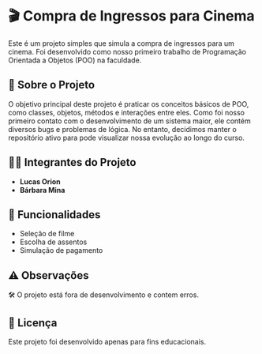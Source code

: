# 🎬 Compra de Ingressos para Cinema  

Este é um projeto simples que simula a compra de ingressos para um cinema. Foi desenvolvido como nosso primeiro trabalho de Programação Orientada a Objetos (POO) na faculdade.  

## 📌 Sobre o Projeto  

O objetivo principal deste projeto é praticar os conceitos básicos de POO, como classes, objetos, métodos e interações entre eles. Como foi nosso primeiro contato com o desenvolvimento de um sistema maior, ele contém diversos bugs e problemas de lógica. No entanto, decidimos manter o repositório ativo para pode visualizar nossa evolução ao longo do curso.  

## 👨‍💻 Integrantes do Projeto  

- **Lucas Orion**  
- **Bárbara Mina**  

## 🚀 Funcionalidades  

- Seleção de filme  
- Escolha de assentos  
- Simulação de pagamento  

## ⚠️ Observações  

🛠️ O projeto está fora de desenvolvimento e contem erros.


## 📜 Licença  

Este projeto foi desenvolvido apenas para fins educacionais.  
